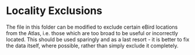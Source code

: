 Locality Exclusions
==========

The file in this folder can be modified to exclude certain eBird locations from the Atlas, i.e. those which are too broad to be useful or incorrectly located. 
This should be used sparingly and as a last resort - it is better to fix the data itself, where possible, rather than simply exclude it completely.